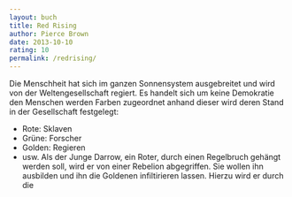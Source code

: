 ```yaml
---
layout: buch
title: Red Rising
author: Pierce Brown
date: 2013-10-10
rating: 10
permalink: /redrising/
---
```

Die Menschheit hat sich im ganzen Sonnensystem ausgebreitet und wird von der Weltengesellschaft regiert. Es handelt sich um keine Demokratie den Menschen werden Farben zugeordnet anhand dieser wird deren Stand in der Gesellschaft festgelegt: 
- Rote: Sklaven
- Grüne: Forscher
- Golden: Regieren
- usw.
Als der Junge Darrow, ein Roter, durch einen Regelbruch gehängt werden soll, wird er von einer Rebelion abgegriffen. Sie wollen ihn ausbilden und ihn die Goldenen infiltirieren lassen. Hierzu wird er durch die   
